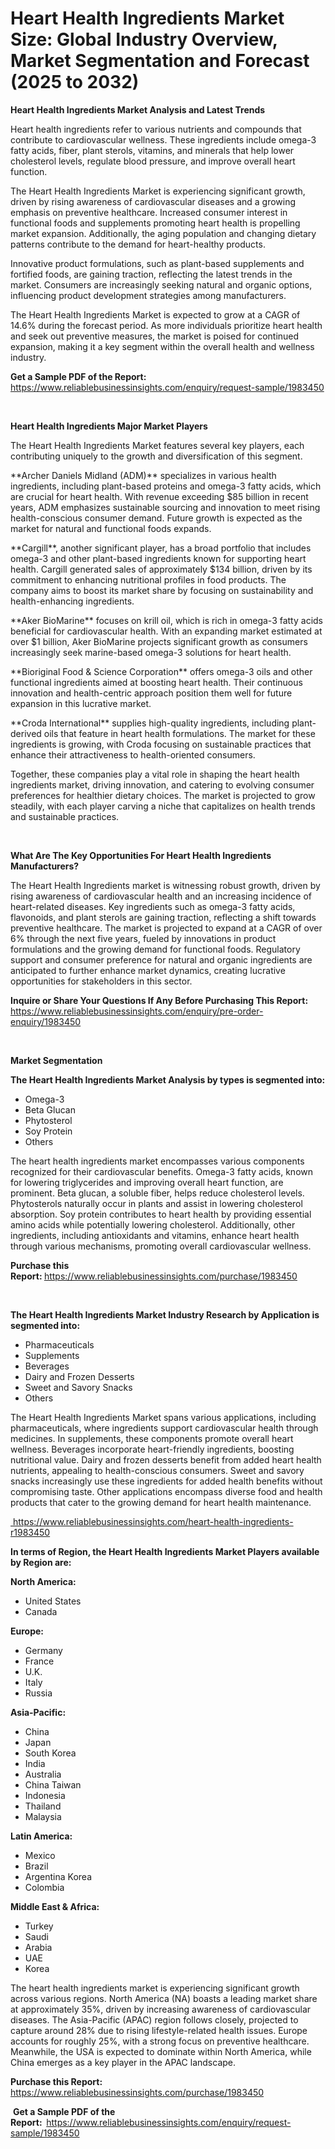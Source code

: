 <p><h1>Heart Health Ingredients Market Size: Global Industry Overview, Market Segmentation and Forecast (2025 to 2032)</h1></p><p><strong>Heart Health Ingredients Market Analysis and Latest Trends</strong></p>
<p><p>Heart health ingredients refer to various nutrients and compounds that contribute to cardiovascular wellness. These ingredients include omega-3 fatty acids, fiber, plant sterols, vitamins, and minerals that help lower cholesterol levels, regulate blood pressure, and improve overall heart function. </p><p>The Heart Health Ingredients Market is experiencing significant growth, driven by rising awareness of cardiovascular diseases and a growing emphasis on preventive healthcare. Increased consumer interest in functional foods and supplements promoting heart health is propelling market expansion. Additionally, the aging population and changing dietary patterns contribute to the demand for heart-healthy products. </p><p>Innovative product formulations, such as plant-based supplements and fortified foods, are gaining traction, reflecting the latest trends in the market. Consumers are increasingly seeking natural and organic options, influencing product development strategies among manufacturers. </p><p>The Heart Health Ingredients Market is expected to grow at a CAGR of 14.6% during the forecast period. As more individuals prioritize heart health and seek out preventive measures, the market is poised for continued expansion, making it a key segment within the overall health and wellness industry.</p></p>
<p><strong>Get a Sample PDF of the Report:&nbsp;</strong> <a href="https://www.reliablebusinessinsights.com/enquiry/request-sample/1983450?utm_campaign=3434&utm_medium=2&utm_source=Github&utm_content=ia&utm_term=16042025&utm_id=heart-health-ingredients">https://www.reliablebusinessinsights.com/enquiry/request-sample/1983450</a></p>
<p>&nbsp;</p>
<p><strong>Heart Health Ingredients Major Market Players</strong></p>
<p><p>The Heart Health Ingredients Market features several key players, each contributing uniquely to the growth and diversification of this segment. </p><p>**Archer Daniels Midland (ADM)** specializes in various health ingredients, including plant-based proteins and omega-3 fatty acids, which are crucial for heart health. With revenue exceeding $85 billion in recent years, ADM emphasizes sustainable sourcing and innovation to meet rising health-conscious consumer demand. Future growth is expected as the market for natural and functional foods expands.</p><p>**Cargill**, another significant player, has a broad portfolio that includes omega-3 and other plant-based ingredients known for supporting heart health. Cargill generated sales of approximately $134 billion, driven by its commitment to enhancing nutritional profiles in food products. The company aims to boost its market share by focusing on sustainability and health-enhancing ingredients.</p><p>**Aker BioMarine** focuses on krill oil, which is rich in omega-3 fatty acids beneficial for cardiovascular health. With an expanding market estimated at over $1 billion, Aker BioMarine projects significant growth as consumers increasingly seek marine-based omega-3 solutions for heart health.</p><p>**Bioriginal Food & Science Corporation** offers omega-3 oils and other functional ingredients aimed at boosting heart health. Their continuous innovation and health-centric approach position them well for future expansion in this lucrative market.</p><p>**Croda International** supplies high-quality ingredients, including plant-derived oils that feature in heart health formulations. The market for these ingredients is growing, with Croda focusing on sustainable practices that enhance their attractiveness to health-oriented consumers.</p><p>Together, these companies play a vital role in shaping the heart health ingredients market, driving innovation, and catering to evolving consumer preferences for healthier dietary choices. The market is projected to grow steadily, with each player carving a niche that capitalizes on health trends and sustainable practices.</p></p>
<p>&nbsp;</p>
<p><strong>What Are The Key Opportunities For Heart Health Ingredients Manufacturers?</strong></p>
<p><p>The Heart Health Ingredients market is witnessing robust growth, driven by rising awareness of cardiovascular health and an increasing incidence of heart-related diseases. Key ingredients such as omega-3 fatty acids, flavonoids, and plant sterols are gaining traction, reflecting a shift towards preventive healthcare. The market is projected to expand at a CAGR of over 6% through the next five years, fueled by innovations in product formulations and the growing demand for functional foods. Regulatory support and consumer preference for natural and organic ingredients are anticipated to further enhance market dynamics, creating lucrative opportunities for stakeholders in this sector.</p></p>
<p><strong>Inquire or Share Your Questions If Any Before Purchasing This Report:</strong> <a href="https://www.reliablebusinessinsights.com/enquiry/pre-order-enquiry/1983450?utm_campaign=3434&utm_medium=2&utm_source=Github&utm_content=ia&utm_term=16042025&utm_id=heart-health-ingredients">https://www.reliablebusinessinsights.com/enquiry/pre-order-enquiry/1983450</a></p>
<p>&nbsp;</p>
<p><strong>Market Segmentation</strong></p>
<p><strong>The Heart Health Ingredients Market Analysis by types is segmented into:</strong></p>
<p><ul><li>Omega-3</li><li>Beta Glucan</li><li>Phytosterol</li><li>Soy Protein</li><li>Others</li></ul></p>
<p><p>The heart health ingredients market encompasses various components recognized for their cardiovascular benefits. Omega-3 fatty acids, known for lowering triglycerides and improving overall heart function, are prominent. Beta glucan, a soluble fiber, helps reduce cholesterol levels. Phytosterols naturally occur in plants and assist in lowering cholesterol absorption. Soy protein contributes to heart health by providing essential amino acids while potentially lowering cholesterol. Additionally, other ingredients, including antioxidants and vitamins, enhance heart health through various mechanisms, promoting overall cardiovascular wellness.</p></p>
<p><strong>Purchase this Report:&nbsp;</strong><a href="https://www.reliablebusinessinsights.com/purchase/1983450?utm_campaign=3434&utm_medium=2&utm_source=Github&utm_content=ia&utm_term=16042025&utm_id=heart-health-ingredients">https://www.reliablebusinessinsights.com/purchase/1983450</a></p>
<p>&nbsp;</p>
<p><strong>The Heart Health Ingredients Market Industry Research by Application is segmented into:</strong></p>
<p><ul><li>Pharmaceuticals</li><li>Supplements</li><li>Beverages</li><li>Dairy and Frozen Desserts</li><li>Sweet and Savory Snacks</li><li>Others</li></ul></p>
<p><p>The Heart Health Ingredients Market spans various applications, including pharmaceuticals, where ingredients support cardiovascular health through medicines. In supplements, these components promote overall heart wellness. Beverages incorporate heart-friendly ingredients, boosting nutritional value. Dairy and frozen desserts benefit from added heart health nutrients, appealing to health-conscious consumers. Sweet and savory snacks increasingly use these ingredients for added health benefits without compromising taste. Other applications encompass diverse food and health products that cater to the growing demand for heart health maintenance.</p></p>
<p><a href="https://www.reliablebusinessinsights.com/heart-health-ingredients-r1983450?utm_campaign=3434&utm_medium=2&utm_source=Github&utm_content=ia&utm_term=16042025&utm_id=heart-health-ingredients">&nbsp;https://www.reliablebusinessinsights.com/heart-health-ingredients-r1983450</a></p>
<p><strong>In terms of Region, the Heart Health Ingredients Market Players available by Region are:</strong></p>
<p>
    <p> <strong> North America: </strong>
        <ul>
            <li>United States</li>
            <li>Canada</li>
        </ul>
        </p> 
    <p> <strong> Europe: </strong>
        <ul>
            <li>Germany</li>
            <li>France</li>
            <li>U.K.</li>
            <li>Italy</li>
            <li>Russia</li>
        </ul>
        </p> 
    <p> <strong> Asia-Pacific: </strong>
        <ul>
            <li>China</li>
            <li>Japan</li>
            <li>South Korea</li>
            <li>India</li>
            <li>Australia</li>
            <li>China Taiwan</li>
            <li>Indonesia</li>
            <li>Thailand</li>
            <li>Malaysia</li>
        </ul>
        </p> 
    <p> <strong> Latin America: </strong>
        <ul>
            <li>Mexico</li>
            <li>Brazil</li>
            <li>Argentina Korea</li>
            <li>Colombia</li>
        </ul>
        </p> 
    <p> <strong> Middle East & Africa: </strong>
        <ul>
            <li>Turkey</li>
            <li>Saudi</li>
            <li>Arabia</li>
            <li>UAE</li>
            <li>Korea</li>
        </ul>
    </p>
    </p>
<p><p>The heart health ingredients market is experiencing significant growth across various regions. North America (NA) boasts a leading market share at approximately 35%, driven by increasing awareness of cardiovascular diseases. The Asia-Pacific (APAC) region follows closely, projected to capture around 28% due to rising lifestyle-related health issues. Europe accounts for roughly 25%, with a strong focus on preventive healthcare. Meanwhile, the USA is expected to dominate within North America, while China emerges as a key player in the APAC landscape.</p></p>
<p><strong>Purchase this Report: </strong><a href="https://www.reliablebusinessinsights.com/purchase/1983450?utm_campaign=3434&utm_medium=2&utm_source=Github&utm_content=ia&utm_term=16042025&utm_id=heart-health-ingredients">https://www.reliablebusinessinsights.com/purchase/1983450</a></p>
<p>&nbsp;<strong>Get a Sample PDF of the Report:&nbsp;&nbsp;</strong><a href="https://www.reliablebusinessinsights.com/enquiry/request-sample/1983450?utm_campaign=3434&utm_medium=2&utm_source=Github&utm_content=ia&utm_term=16042025&utm_id=heart-health-ingredients">https://www.reliablebusinessinsights.com/enquiry/request-sample/1983450</a></p>
<p><strong></strong></p>
<p><p></p><p></p><p></p></p>